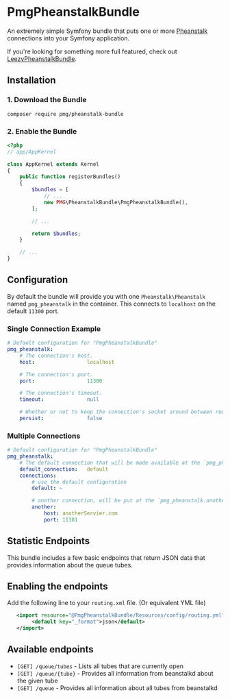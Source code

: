 # PmgPheanstalkBundle

An extremely simple Symfony bundle that puts one or more
[Pheanstalk](https://github.com/pda/pheanstalk) connections
into your Symfony application.

If you're looking for something more full featured, check out
[LeezyPheanstalkBundle](https://github.com/armetiz/LeezyPheanstalkBundle).

## Installation

### 1. Download the Bundle

```
composer require pmg/pheanstalk-bundle
```

### 2. Enable the Bundle

```php
<?php
// app/AppKernel

class AppKernel extends Kernel
{
    public function registerBundles()
    {
        $bundles = [
            // ...
            new PMG\PheanstalkBundle\PmgPheanstalkBundle(),
        ];

        // ...

        return $bundles;
    }

    // ...
}
```

## Configuration

By default the bundle will provide you with one `Pheanstalk\Pheanstalk` named
`pmg_pheanstalk` in the container. This connects to `localhost` on the default
`11300` port.

### Single Connection Example

```yaml
# Default configuration for "PmgPheanstalkBundle"
pmg_pheanstalk:
    # The connection's host.
    host:                 localhost

    # The connection's port.
    port:                 11300

    # The connection's timeout.
    timeout:              null

    # Whether or not to keep the connection's socket around between requests. See http://php.net/manual/en/function.pfsockopen.php
    persist:              false
```

### Multiple Connections

```yaml
# Default configuration for "PmgPheanstalkBundle"
pmg_pheanstalk:
    # The default connection that will be made available at the `pmg_pheanstalk` service
    default_connection:   default
    connections:
        # use the default configuration
        default: ~

        # another connection, will be put at the `pmg_pheanstalk.another` service
        another:
            host: anotherServier.com
            port: 11301
```

## Statistic Endpoints
This bundle includes a few basic endpoints that return JSON data that provides information about the queue tubes.

## Enabling the endpoints
Add the following line to your `routing.xml` file. (Or equivalent YML file)
```xml
   <import resource="@PmgPheanstalkBundle/Resources/config/routing.yml">
        <default key="_format">json</default>
   </import>
```

## Available endpoints

* `[GET] /queue/tubes` - Lists all tubes that are currently open
* `[GET] /queue/{tube}` - Provides all information from beanstalkd about the given tube
* `[GET] /queue` - Provides all information about all tubes from beanstalkd

